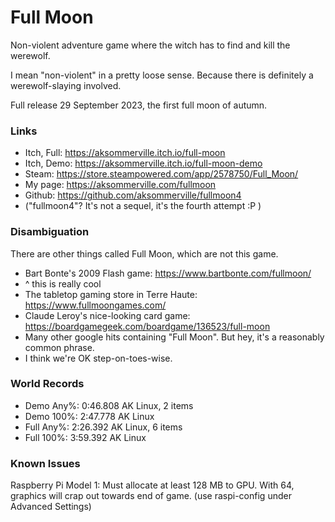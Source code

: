 # Full Moon

Non-violent adventure game where the witch has to find and kill the werewolf.

I mean "non-violent" in a pretty loose sense.
Because there is definitely a werewolf-slaying involved.

Full release 29 September 2023, the first full moon of autumn.

### Links

- Itch, Full: https://aksommerville.itch.io/full-moon
- Itch, Demo: https://aksommerville.itch.io/full-moon-demo
- Steam: https://store.steampowered.com/app/2578750/Full_Moon/
- My page: https://aksommerville.com/fullmoon
- Github: https://github.com/aksommerville/fullmoon4
- ("fullmoon4"? It's not a sequel, it's the fourth attempt :P )

### Disambiguation

There are other things called Full Moon, which are not this game.

- Bart Bonte's 2009 Flash game: https://www.bartbonte.com/fullmoon/
- ^ this is really cool
- The tabletop gaming store in Terre Haute: https://www.fullmoongames.com/
- Claude Leroy's nice-looking card game: https://boardgamegeek.com/boardgame/136523/full-moon
- Many other google hits containing "Full Moon". But hey, it's a reasonably common phrase.
- I think we're OK step-on-toes-wise.

### World Records

- Demo Any%: 0:46.808 AK Linux, 2 items
- Demo 100%: 2:47.778 AK Linux
- Full Any%: 2:26.392 AK Linux, 6 items
- Full 100%: 3:59.392 AK Linux

### Known Issues

Raspberry Pi Model 1: Must allocate at least 128 MB to GPU. With 64, graphics will crap out towards end of game. (use raspi-config under Advanced Settings)
